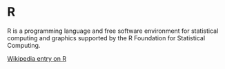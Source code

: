 # R

R is a programming language and free software environment for statistical computing and graphics supported by the R Foundation for Statistical Computing.

[Wikipedia entry on R](https://en.wikipedia.org/wiki/R_(programming_language))